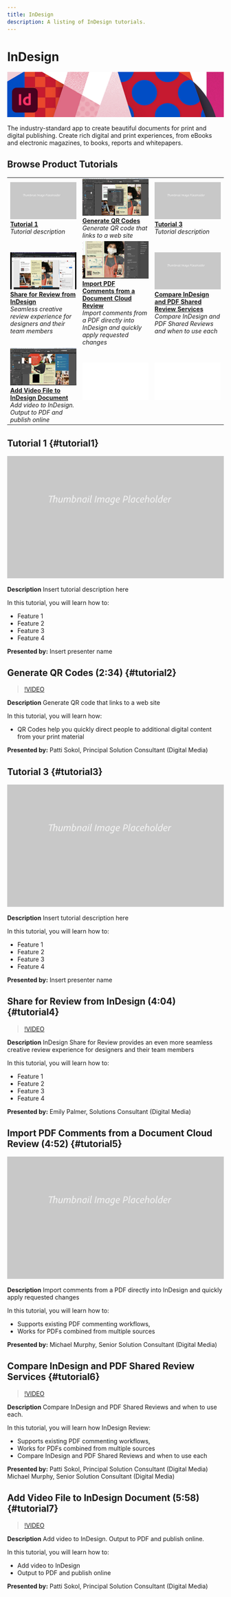 ```yaml
---
title: InDesign
description: A listing of InDesign tutorials.
---
```


# InDesign

![Tutorial Hero Image](../assets/InDesign.jpg)

The industry-standard app to create beautiful documents for print and digital publishing. Create rich digital and print experiences, from eBooks and electronic magazines, to books, reports and whitepapers.

## Browse Product Tutorials

<table>
<tr>
 <td>
   <a href="indesign.md#tutorial1">
      <img alt="Tutorial 1" src="../assets//table_placeholder.png" />
   </a>
    <div>
   <a href="indesign.md#tutorial1"><strong>Tutorial 1</strong></a>
    </div>
    <em>Tutorial description</em>
    <br>
  </td>
  <td>
    <a href="indesign.md#tutorial2">
        <img alt="Generate QR Codes" src="../assets/InDesign_qrCodes_sokol_thumbnail.jpg" />
    </a>
    <div>
    <a href="indesign.md#tutorial2"><strong>Generate QR Codes</strong></a>
    </div>
    <em>Generate QR code that links to a web site</em>
    <br>
  </td>
  <td>
    <a href="indesign.md#tutorial3">
        <img alt="Tutorial 3" src="../assets/table_placeholder.png" />
    </a>
    <div>
    <a href="indesign.md#tutorial3"><strong>Tutorial 3</strong></a>
    </div>
    <em>Tutorial description</em>
  </td>
</tr>
<tr>
 <td>
   <a href="indesign.md#tutorial4">
      <img alt="Share for Review from InDesign" src="../assets/indesign_shareforreview_palmer_thumbnail.jpg" />
   </a>
    <div>
   <a href="indesign.md#tutorial1"><strong>Share for Review from InDesign</strong></a>
    </div>
    <em>Seamless creative review experience for designers and their team members</em>
    <br>
  </td>
  <td>
    <a href="indesign.md#tutorial5">
        <img alt="Import PDF Comments from a Document 
Cloud Review" src="../assets/indesign_pdfcomments_murphy_thumbnail.jpg" />
    </a>
    <div>
    <a href="indesign.md#tutorial2"><strong>Import PDF Comments from a Document 
Cloud Review</strong></a>
    </div>
    <em>Import comments from a PDF directly into InDesign and quickly apply requested changes</em>
    <br>
  </td>
  <td>
    <a href="indesign.md#tutorial6">
        <img alt="Compare InDesign and PDF Shared Review 
Services" src="../assets/table_placeholder.png" />
    </a>
    <div>
    <a href="indesign.md#tutorial3"><strong>Compare InDesign and PDF Shared Review 
Services</strong></a>
    </div>
    <em>Compare InDesign and PDF Shared Reviews and when to use each</em>
  </td>
</tr>
<tr>
 <td>
   <a href="indesign.md#tutorial7">
      <img alt="Add Video File to InDesign Document" src="../assets/indesign_video_sokol_thumbnail.jpg" />
   </a>
    <div>
   <a href="indesign.md#tutorial7"><strong>Add Video File to InDesign Document</strong></a>
    </div>
    <em>Add video to InDesign. Output to PDF and publish online</em>
    <br>
  </td>
 <td>
    <img alt="Spacer" src="../assets/Whitespacer.png" />
    <div>
    <br>
 </td>
 <td>
    <img alt="Spacer" src="../assets/Whitespacer.png" />
    <div>
    <br>
 </td>
</tr>
</table>

## Tutorial 1 {#tutorial1}

![Video Hero Placeholder Image](../assets/table_placeholder.png)

**Description**
Insert tutorial description here

In this tutorial, you will learn how to:
* Feature 1
* Feature 2
* Feature 3
* Feature 4

**Presented by:**
Insert presenter name

## Generate QR Codes (2:34) {#tutorial2}

>[!VIDEO](https://video.tv.adobe.com/v/326818?hidetitle=true)

**Description**
Generate QR code that links to a web site

In this tutorial, you will learn how:
* QR Codes help you quickly direct people to additional digital content from your print material

**Presented by:**
Patti Sokol, Principal Solution Consultant (Digital Media)

## Tutorial 3 {#tutorial3}

![Video Hero Placeholder Image](../assets/table_placeholder.png)

**Description**
Insert tutorial description here

In this tutorial, you will learn how to:
* Feature 1
* Feature 2
* Feature 3
* Feature 4

**Presented by:**
Insert presenter name

## Share for Review from InDesign (4:04) {#tutorial4}

>[!VIDEO](https://video.tv.adobe.com/v/326824?hidetitle=true)

**Description**
InDesign Share for Review provides an even more seamless creative review experience for designers and their team members

In this tutorial, you will learn how to:
* Feature 1
* Feature 2
* Feature 3
* Feature 4

**Presented by:**
Emily Palmer, Solutions Consultant (Digital Media)

## Import PDF Comments from a Document Cloud Review (4:52) {#tutorial5}

![Video Hero Placeholder Image](../assets/table_placeholder.png)

**Description**
Import comments from a PDF directly into InDesign and quickly apply requested changes

In this tutorial, you will learn how to:
* Supports existing PDF commenting workflows,
* Works for PDFs combined from multiple sources

**Presented by:**
Michael Murphy, Senior Solution Consultant (Digital Media)

## Compare InDesign and PDF Shared Review Services {#tutorial6}

>[!VIDEO](https://video.tv.adobe.com/v/326949?hidetitle=true)

**Description**
Compare InDesign and PDF Shared Reviews and when to use each. 

In this tutorial, you will learn how InDesign Review:
* Supports existing PDF commenting workflows,
* Works for PDFs combined from multiple sources
* Compare InDesign and PDF Shared Reviews and when to use each

**Presented by:**
Patti Sokol, Principal Solution Consultant (Digital Media)
Michael Murphy, Senior Solution Consultant (Digital Media)

## Add Video File to InDesign Document (5:58) {#tutorial7}

>[!VIDEO](https://video.tv.adobe.com/v/326757?hidetitle=true)

**Description**
Add video to InDesign. Output to PDF and publish online. 

In this tutorial, you will learn how to:
* Add video to InDesign 
* Output to PDF and publish online

**Presented by:**
Patti Sokol, Principal Solution Consultant (Digital Media)